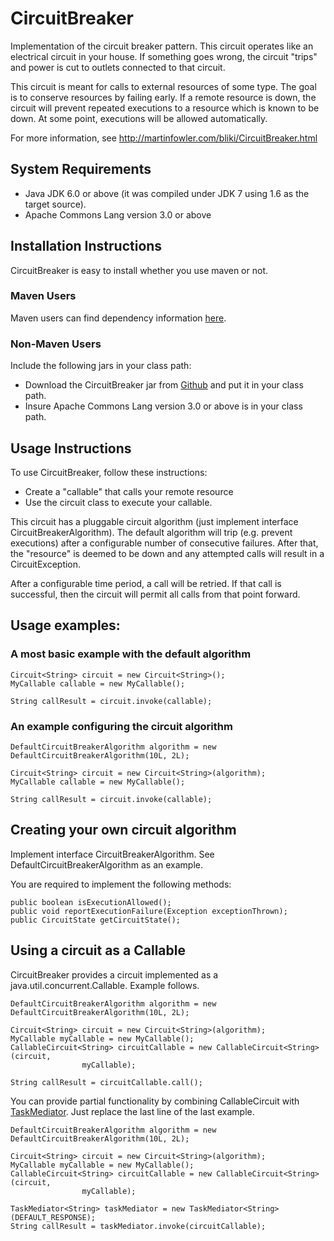 # CircuitBreaker
Implementation of the circuit breaker pattern.  This circuit operates like an electrical circuit in your house.  If something goes wrong, the circuit "trips" and power is cut to outlets connected to that circuit.

This circuit is meant for calls to external resources of some type.  The goal is to conserve resources by failing early.  If a remote resource is down, the circuit will prevent repeated executions to a resource which is known to be down.  At some point, executions will be allowed automatically.

For more information, see http://martinfowler.com/bliki/CircuitBreaker.html

## System Requirements
* Java JDK 6.0 or above (it was compiled under JDK 7 using 1.6 as the target source).
* Apache Commons Lang version 3.0 or above

## Installation Instructions  
CircuitBreaker is easy to install whether you use maven or not.

### Maven Users  
Maven users can find dependency information [here](http://search.maven.org/#search%7Cga%7C1%7Ca%3A%22CircuitBreaker%22).

### Non-Maven Users  
Include the following jars in your class path:  
* Download the CircuitBreaker jar from [Github](https://github.com/Derek-Ashmore/CircuitBreaker/releases) and put it in your class path.  
* Insure Apache Commons Lang version 3.0 or above is in your class path.  

## Usage Instructions  
To use CircuitBreaker, follow these instructions:  
* Create a "callable" that calls your remote resource
* Use the circuit class to execute your callable.

This circuit has a pluggable circuit algorithm (just implement interface CircuitBreakerAlgorithm).  The default algorithm will
trip (e.g. prevent executions) after a configurable number of consecutive failures.  After that, the "resource" is deemed to be down and
any attempted calls will result in a CircuitException.  

After a configurable time period, a call will be retried.  If that call is successful, then the circuit will permit all calls from that point forward.

## Usage examples:

### A most basic example with the default algorithm
```  
Circuit<String> circuit = new Circuit<String>();  
MyCallable callable = new MyCallable();  

String callResult = circuit.invoke(callable);
```  

### An example configuring the circuit algorithm
```  
DefaultCircuitBreakerAlgorithm algorithm = new DefaultCircuitBreakerAlgorithm(10L, 2L); 

Circuit<String> circuit = new Circuit<String>(algorithm);  
MyCallable callable = new MyCallable();  

String callResult = circuit.invoke(callable);
```  

## Creating your own circuit algorithm
Implement interface CircuitBreakerAlgorithm.  See DefaultCircuitBreakerAlgorithm as an example.  

You are required to implement the following methods:

```  
public boolean isExecutionAllowed();  
public void reportExecutionFailure(Exception exceptionThrown);  
public CircuitState getCircuitState();  

```  

## Using a circuit as a Callable
CircuitBreaker provides a circuit implemented as a java.util.concurrent.Callable.  Example follows.
```  
DefaultCircuitBreakerAlgorithm algorithm = new DefaultCircuitBreakerAlgorithm(10L, 2L); 

Circuit<String> circuit = new Circuit<String>(algorithm);  
MyCallable myCallable = new MyCallable();  
CallableCircuit<String> circuitCallable = new CallableCircuit<String>(circuit,
				myCallable);

String callResult = circuitCallable.call();
```  

You can provide partial functionality by combining CallableCircuit with [TaskMediator](https://github.com/Derek-Ashmore/TaskMediator).  Just replace the last line of the last example.
```  
DefaultCircuitBreakerAlgorithm algorithm = new DefaultCircuitBreakerAlgorithm(10L, 2L); 

Circuit<String> circuit = new Circuit<String>(algorithm);  
MyCallable myCallable = new MyCallable();  
CallableCircuit<String> circuitCallable = new CallableCircuit<String>(circuit,
				myCallable);

TaskMediator<String> taskMediator = new TaskMediator<String>(DEFAULT_RESPONSE);
String callResult = taskMediator.invoke(circuitCallable);
```  
